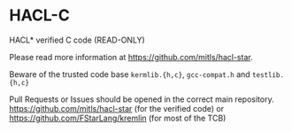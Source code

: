 # HACL-C
HACL* verified C code (READ-ONLY)

Please read more information at https://github.com/mitls/hacl-star.

Beware of the trusted code base `kermlib.{h,c}`, `gcc-compat.h` and `testlib.{h,c}`

Pull Requests or Issues should be opened in the correct main repository.
https://github.com/mitls/hacl-star (for the verified code)
or
https://github.com/FStarLang/kremlin (for most of the TCB)
